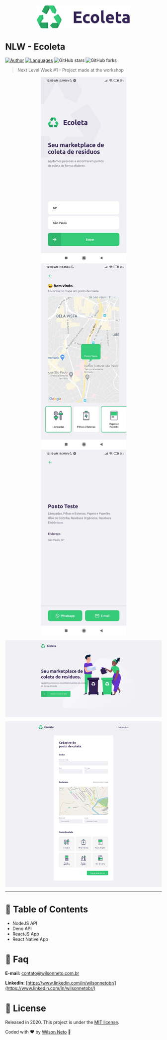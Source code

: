<p align="center">
   <img src=".github/logo.svg" width="300"/>
</p>

# NLW - Ecoleta


[![Author](https://img.shields.io/badge/author-WilsonNetoDev-AD1256?style=flat-square)](https://github.com/wilsonneto-dev)
[![Languages](https://img.shields.io/github/languages/count/wilsonneto-dev/Rocketseat_NextLevelWeek1?color=%23AD1256&style=flat-square)](#)
![GitHub stars](https://img.shields.io/github/stars/wilsonneto-dev/Rocketseat_NextLevelWeek1?style=flat-square)
![GitHub forks](https://img.shields.io/github/forks/wilsonneto-dev/Rocketseat_NextLevelWeek1?style=flat-square)

> Next Level Week #1 - Project made at the workshop

<p align="center">
  <img align="center" src=".github/mob-home.jpg" alt="App Home" width="275" border="0">
  <img align="center" src=".github/mob-list.jpg" alt="App Home" width="275" border="0">
  <img align="center" src=".github/mob-details.jpg" alt="App Home" width="275" border="0">
</p>
<p align="center">
  <img align="center" src=".github/web-home.png" alt="App Home" width="750" border="0">
</p>
<p align="center">
  <img align="center" src=".github/web-register.png" alt="App Home" width="750" border="0">
</p>

---

# :pushpin: Table of Contents

* NodeJS API
* Deno API
* ReactJS App
* React Native App


# :postbox: Faq

**E-mail:** contato@wilsonneto.com.br

**Linkedin:** [https://www.linkedin.com/in/wilsonnetobr/](https://www.linkedin.com/in/wilsonnetobr/)

# :closed_book: License

Released in 2020.
This project is under the [MIT license](https://opensource.org/licenses/MIT).

Coded with :heart: by [Wilson Neto](https://github.com/wilsonneto-dev) 🚀
